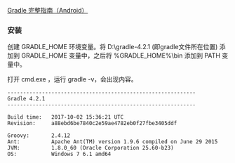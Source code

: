 [Gradle 完整指南（Android）](http://www.jianshu.com/p/9df3c3b6067a)


### 安装

创建 GRADLE_HOME 环境变量。将 D:\gradle-4.2.1 (即gradle文件所在位置) 添加到 GRADLE_HOME 变量中，之后将 %GRADLE_HOME%\bin 添加到 PATH 变量中。

打开 cmd.exe ，运行 gradle -v，会出现内容。
```
------------------------------------------------------------
Gradle 4.2.1
------------------------------------------------------------

Build time:   2017-10-02 15:36:21 UTC
Revision:     a88ebd6be7840c2e59ae4782eb0f27fbe3405ddf

Groovy:       2.4.12
Ant:          Apache Ant(TM) version 1.9.6 compiled on June 29 2015
JVM:          1.8.0_60 (Oracle Corporation 25.60-b23)
OS:           Windows 7 6.1 amd64
```
